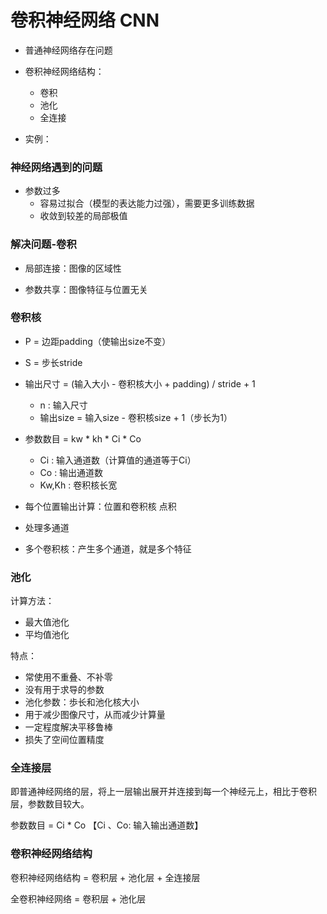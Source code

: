 # 卷积神经网络 CNN

+ 普通神经网络存在问题

+ 卷积神经网络结构：
    + 卷积
    + 池化
    + 全连接  

+ 实例：

### 神经网络遇到的问题

+ 参数过多
    + 容易过拟合（模型的表达能力过强），需要更多训练数据
    + 收敛到较差的局部极值
    
### 解决问题-卷积

+ 局部连接：图像的区域性

+ 参数共享：图像特征与位置无关

### 卷积核

+ P = 边距padding（使输出size不变）

+ S = 步长stride

+ 输出尺寸 = (输入大小 - 卷积核大小 + padding) / stride + 1
    + n : 输入尺寸
    + 输出size = 输入size - 卷积核size + 1（步长为1）
    
+ 参数数目 = kw * kh * Ci * Co
    + Ci : 输入通道数（计算值的通道等于Ci）
    + Co : 输出通道数
    + Kw,Kh : 卷积核长宽
+ 每个位置输出计算：位置和卷积核 点积

+ 处理多通道

+ 多个卷积核：产生多个通道，就是多个特征


### 池化

计算方法：

+ 最大值池化
+ 平均值池化

特点：

+ 常使用不重叠、不补零
+ 没有用于求导的参数
+ 池化参数：歩长和池化核大小
+ 用于减少图像尺寸，从而减少计算量
+ 一定程度解决平移鲁棒
+ 损失了空间位置精度

### 全连接层

即普通神经网络的层，将上一层输出展开并连接到每一个神经元上，相比于卷积层，参数数目较大。

参数数目 = Ci * Co 【Ci 、Co: 输入输出通道数】

### 卷积神经网络结构

卷积神经网络结构 = 卷积层 + 池化层 + 全连接层

全卷积神经网络 = 卷积层 + 池化层


```{.python .input}

```
